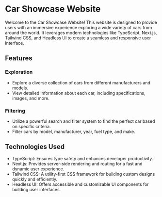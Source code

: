 # Car Showcase Website

Welcome to the Car Showcase Website! This website is designed to provide users with an immersive experience exploring a wide variety of cars from around the world. It leverages modern technologies like TypeScript, Next.js, Tailwind CSS, and Headless UI to create a seamless and responsive user interface.

## Features

### Exploration
- Explore a diverse collection of cars from different manufacturers and models.
- View detailed information about each car, including specifications, images, and more.

### Filtering
- Utilize a powerful search and filter system to find the perfect car based on specific criteria.
- Filter cars by model, manufacturer, year, fuel type, and make.

## Technologies Used
- TypeScript: Ensures type safety and enhances developer productivity.
- Next.js: Provides server-side rendering and routing for a fast and dynamic user experience.
- Tailwind CSS: A utility-first CSS framework for building custom designs quickly and efficiently.
- Headless UI: Offers accessible and customizable UI components for building user interfaces.


